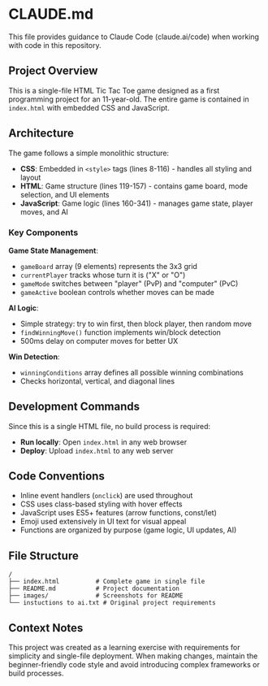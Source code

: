 # CLAUDE.md

This file provides guidance to Claude Code (claude.ai/code) when working with code in this repository.

## Project Overview

This is a single-file HTML Tic Tac Toe game designed as a first programming project for an 11-year-old. The entire game is contained in `index.html` with embedded CSS and JavaScript.

## Architecture

The game follows a simple monolithic structure:
- **CSS**: Embedded in `<style>` tags (lines 8-116) - handles all styling and layout
- **HTML**: Game structure (lines 119-157) - contains game board, mode selection, and UI elements
- **JavaScript**: Game logic (lines 160-341) - manages game state, player moves, and AI

### Key Components

**Game State Management**:
- `gameBoard` array (9 elements) represents the 3x3 grid
- `currentPlayer` tracks whose turn it is ("X" or "O")
- `gameMode` switches between "player" (PvP) and "computer" (PvC)
- `gameActive` boolean controls whether moves can be made

**AI Logic**:
- Simple strategy: try to win first, then block player, then random move
- `findWinningMove()` function implements win/block detection
- 500ms delay on computer moves for better UX

**Win Detection**:
- `winningConditions` array defines all possible winning combinations
- Checks horizontal, vertical, and diagonal lines

## Development Commands

Since this is a single HTML file, no build process is required:
- **Run locally**: Open `index.html` in any web browser
- **Deploy**: Upload `index.html` to any web server

## Code Conventions

- Inline event handlers (`onclick`) are used throughout
- CSS uses class-based styling with hover effects
- JavaScript uses ES5+ features (arrow functions, const/let)
- Emoji used extensively in UI text for visual appeal
- Functions are organized by purpose (game logic, UI updates, AI)

## File Structure

```
/
├── index.html          # Complete game in single file
├── README.md           # Project documentation
├── images/             # Screenshots for README
└── instuctions to ai.txt # Original project requirements
```

## Context Notes

This project was created as a learning exercise with requirements for simplicity and single-file deployment. When making changes, maintain the beginner-friendly code style and avoid introducing complex frameworks or build processes.